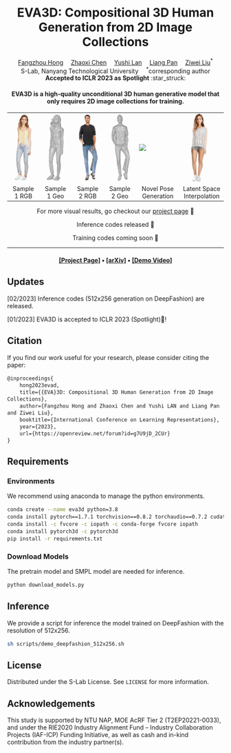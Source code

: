 <div align="center">

<h1>EVA3D: Compositional 3D Human Generation from 2D Image Collections</h1>

<div>
    <a href='https://hongfz16.github.io/' target='_blank'>Fangzhou Hong</a>&emsp;
    <a href='https://frozenburning.github.io/' target='_blank'>Zhaoxi Chen</a>&emsp;
    <a href='https://github.com/NIRVANALAN' target='_blank'>Yushi Lan</a>&emsp;
    <a href='https://scholar.google.com/citations?user=lSDISOcAAAAJ&hl=zh-CN' target='_blank'>Liang Pan</a>&emsp;
    <a href='https://liuziwei7.github.io/' target='_blank'>Ziwei Liu</a><sup>*</sup>
</div>
<div>
    S-Lab, Nanyang Technological University&emsp; <sup>*</sup>corresponding author
</div>

<div>
    <strong>Accepted to ICLR 2023 as Spotlight</strong> :star_struck:
</div>

<!-- <h3>TL;DR</h3> -->
<h4>EVA3D is a high-quality unconditional 3D human generative model that only requires 2D image collections for training.</h4>

<table>
<tr>
    <td><img src="assets/0032_rgb.gif" width="100%"/></td>
    <td><img src="assets/0032_geo.gif" width="100%"/></td>
    <td><img src="assets/0067_rgb.gif" width="100%"/></td>
    <td><img src="assets/0067_geo.gif" width="100%"/></td>
    <td><img src="assets/0021_rgb_dancing.gif" width="98%"/></td>
    <td><img src="assets/0001_rgb_interpolation.gif" width="88%"/></td>
</tr>
<tr>
    <td align='center' width='14%'>Sample 1 RGB</td>
    <td align='center' width='14%'>Sample 1 Geo</td>
    <td align='center' width='14%'>Sample 2 RGB</td>
    <td align='center' width='14%'>Sample 2 Geo</td>
    <td align='center' width='19%'>Novel Pose Generation</td>
    <td align='center' width='19%'>Latent Space Interpolation</td>
</tr>
</table>

For more visual results, go checkout our <a href="https://hongfz16.github.io/projects/EVA3D.html" target="_blank">project page</a> :open_book:

<!-- This repository will contain the official implementation of _EVA3D: Compositional 3D Human Generation from 2D Image Collections_. -->
Inference codes released :hugs:

Training codes coming soon :beers:

---

<h4 align="center">
  <a href="https://hongfz16.github.io/projects/EVA3D.html" target='_blank'>[Project Page]</a> •
  <a href="https://arxiv.org/abs/2210.04888" target='_blank'>[arXiv]</a> •
  <a href="https://youtu.be/JNV0FJ0aDWM" target='_blank'>[Demo Video]</a>
</h4>

</div>

## Updates
[02/2023] Inference codes (512x256 generation on DeepFashion) are released.

[01/2023] EVA3D is accepted to ICLR 2023 (Spotlight):partying_face:!

## Citation
If you find our work useful for your research, please consider citing the paper:
```
@inproceedings{
    hong2023evad,
    title={{EVA}3D: Compositional 3D Human Generation from 2D Image Collections},
    author={Fangzhou Hong and Zhaoxi Chen and Yushi LAN and Liang Pan and Ziwei Liu},
    booktitle={International Conference on Learning Representations},
    year={2023},
    url={https://openreview.net/forum?id=g7U9jD_2CUr}
}
```

## Requirements

### Environments

We recommend using anaconda to manage the python environments.

```bash
conda create --name eva3d python=3.8
conda install pytorch==1.7.1 torchvision==0.8.2 torchaudio==0.7.2 cudatoolkit=10.1 -c pytorch
conda install -c fvcore -c iopath -c conda-forge fvcore iopath
conda install pytorch3d -c pytorch3d
pip install -r requirements.txt
```

### Download Models

The pretrain model and SMPL model are needed for inference.

```bash
python download_models.py
```

## Inference

We provide a script for inference the model trained on DeepFashion with the resolution of 512x256.

```bash
sh scripts/demo_deepfashion_512x256.sh
```

## License

Distributed under the S-Lab License. See `LICENSE` for more information.

## Acknowledgements

This study is supported by NTU NAP, MOE AcRF Tier 2 (T2EP20221-0033), and under the RIE2020 Industry Alignment Fund – Industry Collaboration Projects (IAF-ICP) Funding Initiative, as well as cash and in-kind contribution from the industry partner(s).
